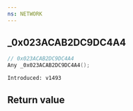 ```yaml
---
ns: NETWORK
---
```

## _0x023ACAB2DC9DC4A4

```c
// 0x023ACAB2DC9DC4A4
Any _0x023ACAB2DC9DC4A4();
```

```
Introduced: v1493
```


## Return value
